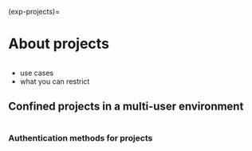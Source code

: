 (exp-projects)=
# About projects

```{youtube} https://www.youtube.com/watch?v=cUHkgg6TovM
```

- use cases
- what you can restrict

## Confined projects in a multi-user environment

```{youtube} https://www.youtube.com/watch?v=6O0q3rSWr8A
```

### Authentication methods for projects
